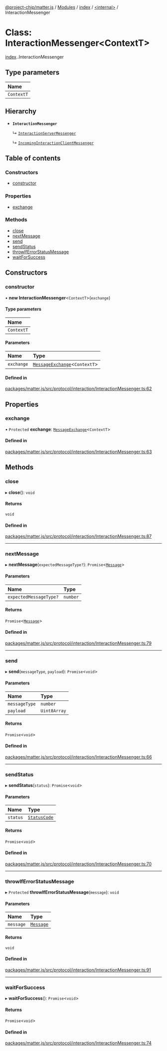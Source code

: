[@project-chip/matter.js](../README.md) / [Modules](../modules.md) / [index](../modules/index.md) / [<internal\>](../modules/index._internal_.md) / InteractionMessenger

# Class: InteractionMessenger<ContextT\>

[index](../modules/index.md).[<internal>](../modules/index._internal_.md).InteractionMessenger

## Type parameters

| Name |
| :------ |
| `ContextT` |

## Hierarchy

- **`InteractionMessenger`**

  ↳ [`InteractionServerMessenger`](protocol_interaction.InteractionServerMessenger.md)

  ↳ [`IncomingInteractionClientMessenger`](protocol_interaction.IncomingInteractionClientMessenger.md)

## Table of contents

### Constructors

- [constructor](index._internal_.InteractionMessenger.md#constructor)

### Properties

- [exchange](index._internal_.InteractionMessenger.md#exchange)

### Methods

- [close](index._internal_.InteractionMessenger.md#close)
- [nextMessage](index._internal_.InteractionMessenger.md#nextmessage)
- [send](index._internal_.InteractionMessenger.md#send)
- [sendStatus](index._internal_.InteractionMessenger.md#sendstatus)
- [throwIfErrorStatusMessage](index._internal_.InteractionMessenger.md#throwiferrorstatusmessage)
- [waitForSuccess](index._internal_.InteractionMessenger.md#waitforsuccess)

## Constructors

### constructor

• **new InteractionMessenger**<`ContextT`\>(`exchange`)

#### Type parameters

| Name |
| :------ |
| `ContextT` |

#### Parameters

| Name | Type |
| :------ | :------ |
| `exchange` | [`MessageExchange`](protocol.MessageExchange.md)<`ContextT`\> |

#### Defined in

[packages/matter.js/src/protocol/interaction/InteractionMessenger.ts:62](https://github.com/project-chip/matter.js/blob/5bdbf8d/packages/matter.js/src/protocol/interaction/InteractionMessenger.ts#L62)

## Properties

### exchange

• `Protected` **exchange**: [`MessageExchange`](protocol.MessageExchange.md)<`ContextT`\>

#### Defined in

[packages/matter.js/src/protocol/interaction/InteractionMessenger.ts:63](https://github.com/project-chip/matter.js/blob/5bdbf8d/packages/matter.js/src/protocol/interaction/InteractionMessenger.ts#L63)

## Methods

### close

▸ **close**(): `void`

#### Returns

`void`

#### Defined in

[packages/matter.js/src/protocol/interaction/InteractionMessenger.ts:87](https://github.com/project-chip/matter.js/blob/5bdbf8d/packages/matter.js/src/protocol/interaction/InteractionMessenger.ts#L87)

___

### nextMessage

▸ **nextMessage**(`expectedMessageType?`): `Promise`<[`Message`](../interfaces/codec.Message.md)\>

#### Parameters

| Name | Type |
| :------ | :------ |
| `expectedMessageType?` | `number` |

#### Returns

`Promise`<[`Message`](../interfaces/codec.Message.md)\>

#### Defined in

[packages/matter.js/src/protocol/interaction/InteractionMessenger.ts:79](https://github.com/project-chip/matter.js/blob/5bdbf8d/packages/matter.js/src/protocol/interaction/InteractionMessenger.ts#L79)

___

### send

▸ **send**(`messageType`, `payload`): `Promise`<`void`\>

#### Parameters

| Name | Type |
| :------ | :------ |
| `messageType` | `number` |
| `payload` | `Uint8Array` |

#### Returns

`Promise`<`void`\>

#### Defined in

[packages/matter.js/src/protocol/interaction/InteractionMessenger.ts:66](https://github.com/project-chip/matter.js/blob/5bdbf8d/packages/matter.js/src/protocol/interaction/InteractionMessenger.ts#L66)

___

### sendStatus

▸ **sendStatus**(`status`): `Promise`<`void`\>

#### Parameters

| Name | Type |
| :------ | :------ |
| `status` | [`StatusCode`](../enums/protocol_interaction.StatusCode.md) |

#### Returns

`Promise`<`void`\>

#### Defined in

[packages/matter.js/src/protocol/interaction/InteractionMessenger.ts:70](https://github.com/project-chip/matter.js/blob/5bdbf8d/packages/matter.js/src/protocol/interaction/InteractionMessenger.ts#L70)

___

### throwIfErrorStatusMessage

▸ `Protected` **throwIfErrorStatusMessage**(`message`): `void`

#### Parameters

| Name | Type |
| :------ | :------ |
| `message` | [`Message`](../interfaces/codec.Message.md) |

#### Returns

`void`

#### Defined in

[packages/matter.js/src/protocol/interaction/InteractionMessenger.ts:91](https://github.com/project-chip/matter.js/blob/5bdbf8d/packages/matter.js/src/protocol/interaction/InteractionMessenger.ts#L91)

___

### waitForSuccess

▸ **waitForSuccess**(): `Promise`<`void`\>

#### Returns

`Promise`<`void`\>

#### Defined in

[packages/matter.js/src/protocol/interaction/InteractionMessenger.ts:74](https://github.com/project-chip/matter.js/blob/5bdbf8d/packages/matter.js/src/protocol/interaction/InteractionMessenger.ts#L74)
